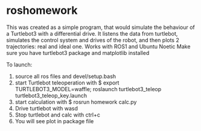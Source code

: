 # roshomework
This was created as a simple program, that would simulate the behaviour of a Turtlebot3 with a differential drive. It listens the data from turtlebot, simulates the control system and drives of the robot, and then plots 2 trajectories: real and ideal one.
Works with ROS1 and Ubuntu Noetic
Make sure you have turtlebot3 package and matplotlib installed



To launch:
1. source all ros files and devel/setup.bash
2. start Turtlebot teleoperation with $ export TURTLEBOT3_MODEL=waffle; roslaunch turtlebot3_teleop turtlebot3_teleop_key.launch
3. start calculation with $ rosrun homework calc.py
4. Drive turtlebot with wasd
5. Stop turtlebot and calc with ctrl+c
6. You will see plot in package file

